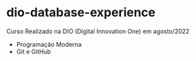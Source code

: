 # dio-database-experience
Curso Realizado na DIO (Digital Innovation One) em agosto/2022

- Programação Moderna
- Git e GitHub
